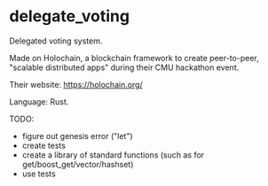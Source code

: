 # delegate_voting
Delegated voting system.

Made on Holochain, a blockchain framework to create peer-to-peer, "scalable distributed apps" during their CMU hackathon event.

Their website: https://holochain.org/

Language: Rust.


TODO:
* figure out genesis error ("let") <br />
* create tests <br />
* create a library of standard functions (such as for get/boost\_get/vector/hashset) <br />
* use tests <br />
